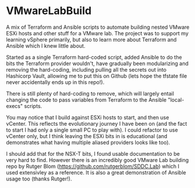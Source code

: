 # VMwareLabBuild
A mix of Terraform and Ansible scripts to automate building nested VMware ESXi hosts and other stuff for a VMware lab. The project was to support my learning vSphere primarily, but also to learn more about Terraform and Ansible which I knew little about.

Started as a single Terraform hard-coded script, added Ansible to do the bits the Terraform provider wouldn't, have gradually been modularizing and removing the hard-coding, including pulling all the secrets out into Hashicorp Vault, allowing me to put this on Github (lets hope the tfstate file never accidentally ends up in this repo!).  

There is still plenty of hard-coding to remove, which will largely entail changing the code to pass variables from Terraform to the Ansible "local-execs" scripts.

You may notice that I build against ESXi hosts to start, and then use vCenter.  This reflects the evolutionary journey I have been on (and the fact to start I had only a single small PC to play with).  I could refactor to use vCenter only, but I think leaving the ESXi bits in is educational (and demonstrates what having multiple aliased providers looks like too).

I should add that for the NSX-T bits, I found usable documentation to be very hard to find.  However there is an incredibly good VMware Lab building repo by Rutger Blom (https://github.com/rutgerblom/SDDC.Lab) which I used extensivley as a reference. It is also a great demonstration of Ansible usage too (thanks Rutger!).

